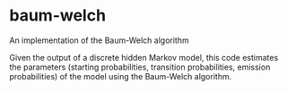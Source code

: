 # baum-welch
An implementation of the Baum-Welch algorithm

Given the output of a discrete hidden Markov model, this code estimates the 
parameters (starting probabilities, transition probabilities, emission probabilities) of
the model using the Baum-Welch algorithm.